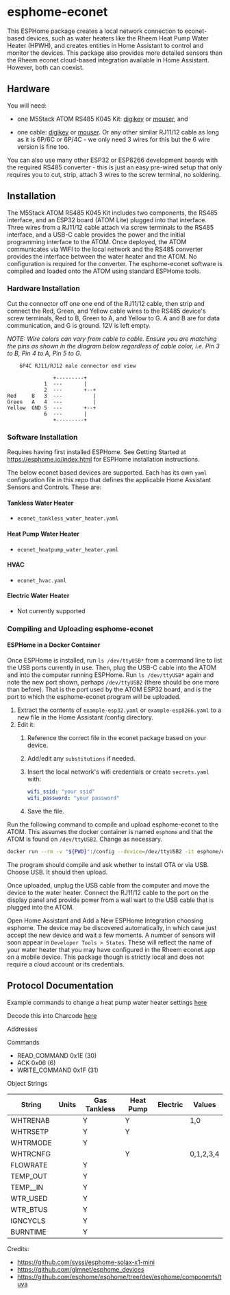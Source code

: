 # esphome-econet

This ESPHome package creates a local network connection to econet-based devices, such as water heaters like the Rheem Heat Pump Water Heater (HPWH), and creates entities in Home Assistant to control and monitor the devices.  This package also provides more detailed sensors than the Rheem econet cloud-based integration available in Home Assistant.  However, both can coexist.

## Hardware

You will need:

- one M5Stack ATOM RS485 K045 Kit: [digikey](https://www.digikey.com/en/products/detail/m5stack-technology-co-ltd/K045/14318599) or [mouser](https://www.mouser.com/ProductDetail/M5Stack/K045?qs=81r%252BiQLm7BQ2ho0A5VkoNw%3D%3D), and

- one cable: [digikey](https://www.digikey.com/en/products/detail/assmann-wsw-components/AT-S-26-6-4-S-7-OE/1972674) or [mouser](https://www.mouser.com/ProductDetail/Bel/BC-64SS007F?qs=wnTfsH77Xs4cyAAV7TLsUQ%3D%3D). Or any other similar RJ11/12 cable as long as it is 6P/6C or 6P/4C - we only need 3 wires for this but the 6 wire version is fine too.

You can also use many other ESP32 or ESP8266 development boards with the required RS485 converter - this is just an easy pre-wired setup that only requires you to cut, strip, attach 3 wires to the screw terminal, no soldering.

## Installation

The  M5Stack ATOM RS485 K045 Kit includes two components, the RS485 interface, and an ESP32 board (ATOM Lite) plugged into that interface.  Three wires from a RJ11/12 cable attach via screw terminals to the RS485 interface, and a USB-C cable provides the power and the initial programming interface to the ATOM.  Once deployed, the ATOM communicates via WIFI to the local network and the RS485 converter provides the interface between the water heater and the ATOM.  No configuration is required for the converter. The esphome-econet software is compiled and loaded onto the ATOM using standard ESPHome tools.

### Hardware Installation

Cut the connector off one one end of the RJ11/12 cable, then strip and connect the Red, Green, and Yellow cable wires to the RS485 device's screw terminals, Red to B, Green to A, and Yellow to G.  A and B are for data communication, and G is ground. 12V is left empty.

*NOTE: Wire colors can vary from cable to cable. Ensure you are matching the pins as shown in the diagram below regardless of cable color, i.e. Pin 3 to B, Pin 4 to A, Pin 5 to G.*

```
    6P4C RJ11/RJ12 male connector end view   
    
               +---------+
            1  ---       |
            2  ---       +--+      
Red     B   3  ---          |     
Green   A   4  ---          |        
Yellow  GND 5  ---       +--+
            6  ---       |
               +---------+
```

### Software Installation

Requires having first installed ESPHome. See Getting Started at <https://esphome.io/index.html> for ESPHome installation instructions.

The below econet based devices are supported.  Each has its own `yaml` configuration file in this repo that defines the applicable Home Assistant Sensors and Controls.  These are:

#### Tankless Water Heater

- `econet_tankless_water_heater.yaml`

#### Heat Pump Water Heater

- `econet_heatpump_water_heater.yaml`

#### HVAC

- `econet_hvac.yaml`

#### Electric Water Heater

- Not currently supported

### Compiling and Uploading esphome-econet

#### ESPHome in a Docker Container

Once ESPHome is installed, run `ls /dev/ttyUSB*` from a command line to list the USB ports currently in use.  Then, plug the USB-C cable into the ATOM and into the computer running ESPHome.
Run `ls /dev/ttyUSB*` again and note the new port shown, perhaps `/dev/ttyUSB2` (there should be one more than before).  That is the port used by the ATOM ESP32 board, and is the port to which the esphome-econet program will be uploaded.

1. Extract the contents of `example-esp32.yaml` or `example-esp8266.yaml` to a new file in the Home Assistant /config directory.
2. Edit it:
   1. Reference the correct file in the econet package based on your device.
   2. Add/edit any `substitutions` if needed.
   3. Insert the local network's wifi credentials or create `secrets.yaml` with:

      ```yaml
      wifi_ssid: "your ssid"
      wifi_password: "your password"
      ```

   4. Save the file.

Run the following command to compile and upload esphome-econet to the ATOM.  This assumes the docker container is named `esphome` and that the ATOM is found on `/dev/ttyUSB2`. Change as necessary.

```bash
docker run --rm -v "${PWD}":/config --device=/dev/ttyUSB2 -it esphome/esphome run example-esp32.yaml
```

The program should compile and ask whether to install OTA or via USB. Choose USB.  It should then upload.  

Once uploaded, unplug the USB cable from the computer and move the device to the water heater.  Connect the RJ11/12 cable to the port on the display panel and provide power from a wall wart to the USB cable that is plugged into the ATOM.

Open Home Assistant and Add a New ESPHome Integration choosing esphome.  The device may be discovered automatically, in which case just accept the new device and wait a few moments.  A number of sensors will soon appear in `Developer Tools > States`. These will reflect the name of your water heater that you may have configured in the Rheem econet app on a mobile device.  This package though is strictly local and does not require a cloud account or its credentials.

## Protocol Documentation

Example commands to change a heat pump water heater settings [here](https://github.com/stockmopar/esphome-econet/blob/main/m5atom-rs485-econet.yaml)

Decode this into Charcode [here](https://gchq.github.io/CyberChef/#recipe=From_Charcode('Space',16)Strings('Single%20byte',4,'Alphanumeric%20%2B%20punctuation%20(A)',false,false,false/disabled)&input=MHg4MCwgMHgwMCwgMHgxMiwgMHg4MCwgMHgwMCwgMHg4MCwgMHgwMCwgMHgwMywgMHg0MCwgMHgwMCwgMHgxMiwgMHgwMCwgMHgwMCwgMHgxRiwgMHgwMSwgMHgwMSwgMHgwMCwgMHgwNywgMHgwMCwgMHgwMCwgMHg1NywgMHg0OCwgMHg1NCwgMHg1MiwgMHg1MywgMHg0NSwgMHg1NCwgMHg1MCwgMHg0MiwgMHhGOCwgMHgwMCwgMHgwMCwgMHhFNCwgMHhFRQ)

Addresses

Commands

- READ_COMMAND 0x1E (30)
- ACK 0x06 (6)
- WRITE_COMMAND 0x1F (31)

Object Strings

| String        | Units         | Gas Tankless | Heat Pump    | Electric | Values     |
| ------------- | ------------- |------------- |------------- |--------- |------------|
| WHTRENAB      |               | Y            |Y             |          | 1,0        |
| WHTRSETP      |               | Y            |Y             |          |            |
| WHTRMODE      |               | Y            |              |          |            |
| WHTRCNFG      |               |              |Y             |          | 0,1,2,3,4  |
| FLOWRATE      |               | Y            |              |          |            |
| TEMP_OUT      |               | Y            |              |          |            |
| TEMP__IN      |               | Y            |              |          |            |
| WTR_USED      |               | Y            |              |          |            |
| WTR_BTUS      |               | Y            |              |          |            |
| IGNCYCLS      |               | Y            |              |          |            |
| BURNTIME      |               | Y            |              |          |            |

Credits:

- <https://github.com/syssi/esphome-solax-x1-mini>
- <https://github.com/glmnet/esphome_devices>
- <https://github.com/esphome/esphome/tree/dev/esphome/components/tuya>
